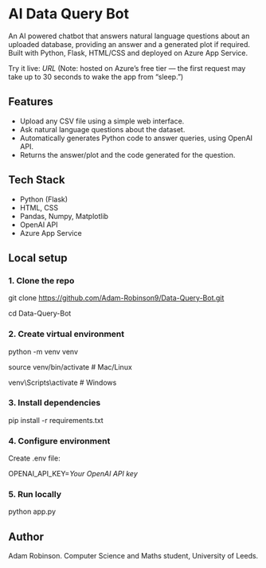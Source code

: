 # AI Data Query Bot

An AI powered chatbot that answers natural language questions about an uploaded database, providing an answer and a generated plot if required.
Built with Python, Flask, HTML/CSS and deployed on Azure App Service.

Try it live: *URL*
(Note: hosted on Azure’s free tier — the first request may take up to 30 seconds to wake the app from “sleep.”)

## Features
- Upload any CSV file using a simple web interface.
- Ask natural language questions about the dataset.
- Automatically generates Python code to answer queries, using OpenAI API.
- Returns the answer/plot and the code generated for the question.

## Tech Stack
* Python (Flask)
* HTML, CSS
* Pandas, Numpy, Matplotlib
* OpenAI API
* Azure App Service

## Local setup

### 1. Clone the repo
git clone https://github.com/Adam-Robinson9/Data-Query-Bot.git

cd Data-Query-Bot

### 2. Create virtual environment
python -m venv venv

source venv/bin/activate   # Mac/Linux

venv\Scripts\activate      # Windows

### 3. Install dependencies
pip install -r requirements.txt

### 4. Configure environment
Create .env file: 

OPENAI_API_KEY=*Your OpenAI API key*

### 5. Run locally
python app.py

## Author
Adam Robinson. Computer Science and Maths student, University of Leeds.
